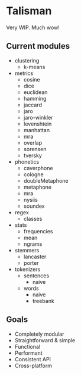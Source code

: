 # Talisman

Very WIP. Much wow!

## Current modules

* clustering
  * k-means
* metrics
  * cosine
  * dice
  * euclidean
  * hamming
  * jaccard
  * jaro
  * jaro-winkler
  * levenshtein
  * manhattan
  * mra
  * overlap
  * sorensen
  * tversky
* phonetics
  * caverphone
  * cologne
  * doubleMetaphone
  * metaphone
  * mra
  * nysiis
  * soundex
* regex
  * classes
* stats
  * frequencies
  * mean
  * ngrams
* stemmers
  * lancaster
  * porter
* tokenizers
  * sentences
    * naive
  * words
    * naive
    * treebank

## Goals

* Completely modular
* Straightforward & simple
* Functional
* Performant
* Consistent API
* Cross-platform
